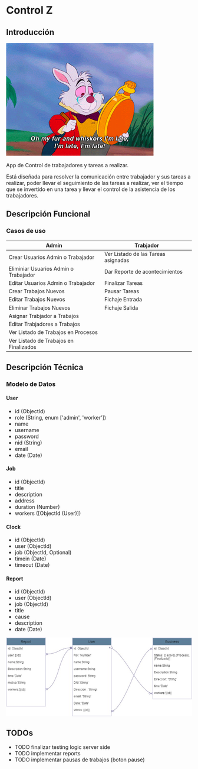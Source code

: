 # Control Z

## Introducción

![](./images/gif.gif)

App de Control de trabajadores y tareas a realizar.

Está diseñada para resolver la comunicación entre trabajador y sus tareas a realizar, poder llevar el seguimiento de las tareas a realizar, ver el tiempo que se invertido en una tarea y llevar el control de la asistencia de los trabajadores.

## Descripción Funcional

### Casos de uso

| Admin                                  | Trabjador                           |
| -------------------------------------- | ----------------------------------- |
| Crear Usuarios Admin o Trabajador      | Ver Listado de las Tareas asignadas |
| Eliminiar Usuarios Admin o Trabajador  | Dar Reporte de acontecimientos      |
| Editar Usuarios Admin o Trabajador     | Finalizar Tareas                    |
| Crear Trabajos Nuevos                  | Pausar Tareas                       |
| Editar Trabajos Nuevos                 | Fichaje Entrada                     |
| Eliminar Trabajos Nuevos               | Fichaje Salida                      |
| Asignar Trabjador a Trabajos           |
| Editar Trabjadores a Trabajos          |
| Ver Listado de Trabajos en Procesos    |
| Ver Listado de Trabajos en Finalizados |

## Descripción Técnica

### Modelo de Datos

#### User

- id (ObjectId)
- role (String, enum ['admin', 'worker'])
- name
- username
- password
- nid (String)
- email
- date (Date)

#### Job

- id (ObjectId)
- title
- description
- address
- duration (Number)
- workers ([ObjectId (User)])

#### Clock

- id (ObjectId)
- user (ObjectId)
- job (ObjectId, Optional)
- timein (Date)
- timeout (Date)

#### Report

- id (ObjectId)
- user (ObjectId)
- job (ObjectId)
- title
- cause
- description
- date (Date)

![Diagrama de Base de Datos](./images/data-model.jpg)

## TODOs

- TODO finalizar testing logic server side
- TODO implementar reports
- TODO implementar pausas de trabajos (boton pause)
